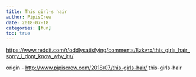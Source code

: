 ```yaml
---
title: This girl-s hair
author: PipisCrew
date: 2018-07-18
categories: [fun]
toc: true
---
```


https://www.reddit.com/r/oddlysatisfying/comments/8zkvrx/this_girls_hair_sorry_i_dont_know_why_its/

origin - http://www.pipiscrew.com/2018/07/this-girls-hair/ this-girls-hair
